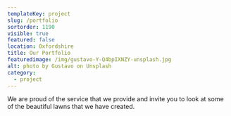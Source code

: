 ```yaml
---
templateKey: project
slug: /portfolio
sortorder: 1190
visible: true
featured: false
location: Oxfordshire
title: Our Portfolio
featuredimage: /img/gustavo-Y-Q4bpIXNZY-unsplash.jpg
alt: photo by Gustavo on Unsplash
category:
  - project
---
```


We are proud of the service that we provide and invite you to look at some of
the beautiful lawns that we have created.
